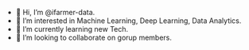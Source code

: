 - 👋 Hi, I’m @ifarmer-data.
- 👀 I’m interested in Machine Learning, Deep Learning, Data Analytics.
- 🌱 I’m currently learning new Tech.
- 💞️ I’m looking to collaborate on gorup members.

<!---
ifarmer-data/ifarmer-data is a ✨ special ✨ repository because its `README.md` (this file) appears on your GitHub profile.
You can click the Preview link to take a look at your changes.
--->
